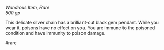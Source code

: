 *Wondrous Item, Rare*  
*500 gp*

This delicate silver chain has a brilliant-cut black gem pendant. While you wear it, poisons have no effect on you. You are immune to the poisoned condition and have immunity to poison damage.

#rare
